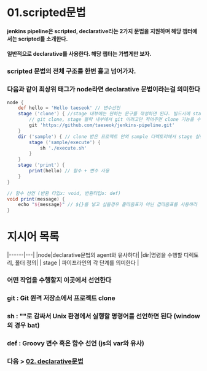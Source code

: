 # 01.scripted문법

#### jenkins pipeline은 **scripted, declarative**라는 2가지 문법을 지원하며 해당 챕터에서는 **scripted**를 소개한다.
#### 일반적으로 declarative를 사용한다. 해당 챕터는 가볍게만 보자.  

### scripted 문법의 전체 구조를 한번 훑고 넘어가자.
### 다음과 같이 최상위 태그가 node라면 declarative 문법이라는걸 의미한다
```groovy
node {
    def hello = 'Hello taeseok' // 변수선언
    stage ('clone') { //stage 내부에는 원하는 문구를 작성하면 된다. 빌드시에 stage별로 나뉘어 로그가 표시된다. 
        // git clone, stage 블락 내부에서 git 이라고만 적어주면 clone 기능을 수행한다
        git 'https://github.com/taeseok/jenkins-pipeline.git' 
    }
    dir ('sample') { // clone 받은 프로젝트 안의 sample 디렉토리에서 stage 실행
        stage ('sample/execute') {
            sh './execute.sh'
        }
    }
    stage ('print') {
        print(hello) // 함수 + 변수 사용
    }
}

// 함수 선언 (반환 타입x: void, 반환타입o: def)
void print(message) {
    echo "${message}" // ${}를 넣고 싶을경우 홑따옴표가 아닌 겹따옴표를 사용하라
}
```
[//]: # (### 최상단에 선언하며 마스터-슬레이브를 정의한다  )

# 지시어 목록
|------|---|
|node|declarative문법의 agent와 유사하다|
|dir|명령을 수행할 디렉토리, 폴더 정의|
| stage | 파이프라인의 각 단계를 의미한다 |
### 어떤 작업을 수행할지 이곳에서 선언한다  
### git : Git 원격 저장소에서 프로젝트 clone  
### sh : ""로 감싸서 Unix 환경에서 실행할 명령어를 선언하면 된다 (window의 경우 bat)  
### def : Groovy 변수 혹은 함수 선언 (js의 var와 유사)


### 다음 > [02. declarative문법](02.%20declarative문법.md)
